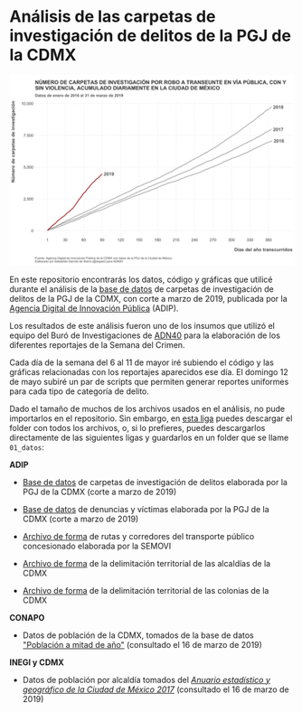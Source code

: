# Análisis de las carpetas de investigación de delitos de la PGJ de la CDMX

![My image](https://github.com/segasi/bi_sc/blob/master/03_graficas/martes/02_frecuencia_ci_acumulada_diariamente_por_robo_a_transeunte_en_v%C3%ADa_p%C3%BAblica%2C_con_y_sin_violencia.png)

En este repositorio encontrarás los datos, código y gráficas que utilicé durante el análisis de la [base de datos](https://datos.cdmx.gob.mx/explore/dataset/carpetas-de-investigacion-pgj-cdmx/table/) de carpetas de investigación de delitos de la PGJ de la CDMX, con corte a marzo de 2019, publicada por la [Agencia Digital de Innovación Pública](https://adip.cdmx.gob.mx/) (ADIP).

Los resultados de este análisis fueron uno de los insumos que utilizó el equipo del Buró de Investigaciones de [ADN40](https://www.adn40.mx/) para la elaboración de los diferentes reportajes de la Semana del Crimen.

Cada día de la semana del 6 al 11 de mayor iré subiendo el código y las gráficas relacionadas con los reportajes aparecidos ese día. El domingo 12 de mayo subiré un par de scripts que permiten generar reportes uniformes para cada tipo de categoría de delito.

Dado el tamaño de muchos de los archivos usados en el análisis, no pude importarlos en el repositorio. Sin embargo, en [esta liga](https://bit.ly/2vJCCgH) puedes descargar el folder con todos los archivos, o, si lo prefieres, puedes descargarlos directamente de las siguientes ligas y guardarlos en un folder que se llame `01_datos`:

**ADIP** 

- [Base de datos](https://datos.cdmx.gob.mx/explore/dataset/carpetas-de-investigacion-pgj-cdmx/table/) de carpetas de investigación de delitos elaborada por la PGJ de la CDMX (corte a marzo de 2019)
 
- [Base de datos](https://datos.cdmx.gob.mx/explore/dataset/denuncias-victimas-pgj/table/) de denuncias y víctimas elaborada por la PGJ de la CDMX (corte a marzo de 2019)

- [Archivo de forma](https://datos.cdmx.gob.mx/explore/dataset/rutas-y-corredores-del-transporte-publico-concesionado/table/) de rutas y corredores del transporte público concesionado elaborada por la SEMOVI

- [Archivo de forma](https://datos.cdmx.gob.mx/explore/dataset/alcaldias/table/) de la delimitación territorial de las alcaldías de la CDMX

- [Archivo de forma](https://datos.cdmx.gob.mx/explore/dataset/coloniascdmx/table/) de la delimitación territorial de las colonias de la CDMX

**CONAPO**

- Datos de población de la CDMX, tomados de la base de datos ["Población a mitad de año"](http://www.conapo.gob.mx/work/models/CONAPO/Datos_Abiertos/Proyecciones2018/pob_mit_proyecciones.csv) (consultado el 16 de marzo de 2019)

**INEGI y CDMX**

- Datos de población por alcaldía tomados del [*Anuario estadístico y geográfico de la Ciudad de México 2017*](http://internet.contenidos.inegi.org.mx/contenidos/productos/prod_serv/contenidos/espanol/bvinegi/productos/nueva_estruc/actualizacion_continua/702825094683.zip) (consultado el 16 de marzo de 2019)



